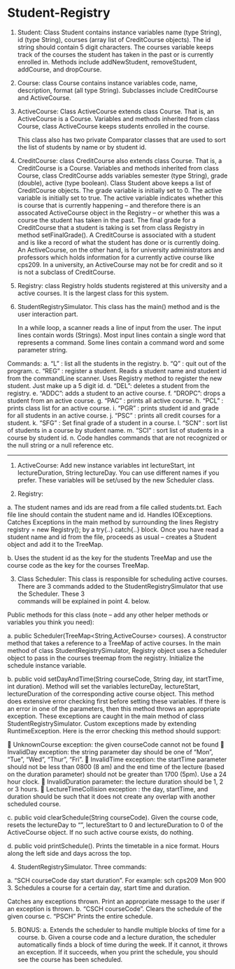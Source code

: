 # Student-Registry

1. Student: Class Student contains instance variables name (type String), id (type
String), courses (array list of CreditCourse objects). The id string should contain
5 digit characters. The courses variable keeps track of the courses the student
has taken in the past or is currently enrolled in. Methods include addNewStudent,
removeStudent, addCourse, and dropCourse. 

2. Course: class Course contains instance variables code, name, description, format
(all type String). Subclasses include CreditCourse and ActiveCourse.

3. ActiveCourse: Class ActiveCourse extends class Course. That is, an ActiveCourse is
a Course. Variables and methods inherited from class Course, class ActiveCourse keeps 
students enrolled in the course.

    This class also has two private Comparator classes that are used to sort the list
    of students by name or by student id. 

4. CreditCourse: class CreditCourse also extends class Course. That is, a CreditCourse
is a Course. Variables and methods inherited from class Course, class CreditCourse adds 
variables semester (type String), grade (double), active (type boolean). Class Student 
above keeps a list of CreditCourse objects. The grade variable is initially set to 0. 
The active variable is initially set to true. The active variable indicates whether 
this is course that is currently happening – and therefore there is an assocated 
ActiveCourse object in the Registry – or whether this was a course the student has 
taken in the past. The final grade for a CreditCourse that a student is taking is set 
from class Registry in method setFinalGrade(). A CreditCourse is associated with a student 
and is like a record of what the student has done or is currently doing. An ActiveCourse, 
on the other hand, is for university administrators and professors which holds information 
for a currently active course like cps209. In a university, an ActiveCourse may not be
for credit and so it is not a subclass of CreditCourse. 

5. Registry: class Registry holds students registered at this university and a active 
courses. It is the largest class for this system. 

6. StudentRegistrySimulator. This class has the main() method and is the user
interaction part.

   In a while loop, a scanner reads a line of input from the user. The input lines
   contain words (Strings). Most input lines contain a single word that represents a
   command. Some lines contain a command word and some parameter string. 

Commands:
a. “L” : list all the students in the registry. 
b. “Q” : quit out of the program. 
c. “REG” : register a student. Reads a student name and student id from the
commandLine scanner. Uses Registry method to register the new student. Just 
make up a 5 digit id.
d. “DEL”: deletes a student from the registry.
e. “ADDC”: adds a student to an active course.
f. “DROPC”: drops a student from an active course.
g. “PAC” : prints all active course.
h. “PCL” : prints class list for an active course.
i. “PGR” : prints student id and grade for all students in an active course.
j. “PSC” : prints all credit courses for a student.
k. “SFG” : Set final grade of a student in a course.
l. “SCN” : sort list of students in a course by student name.
m. “SCI” : sort list of students in a course by student id.
n. Code handles commands that are not recognized or the null string or a null 
reference etc.

-------------------------------------------------------------------------------------

1. ActiveCourse: Add new instance variables int lectureStart, int lectureDuration,
String lectureDay. You can use different names if you prefer. These variables will
be set/used by the new Scheduler class.

2. Registry: 

a. The student names and ids are read from a file called students.txt. 
Each file line should contain the student name and id. Handles IOExceptions. 
Catches Exceptions in the main method by surrounding the lines Registry 
registry = new Registry(); by a try{..} catch{..} block. Once you have 
read a student name and id from the file, proceeds as usual – creates a 
Student object and add it to the TreeMap.

b. Uses the student id as the key for the students TreeMap and use the
course code as the key for the courses TreeMap. 

3. Class Scheduler: 
This class is responsible for scheduling active courses. There are 3 commands 
added to the StudentRegistrySimulator that use the Scheduler. These 3  
commands will be explained in point 4. below. 

Public methods for this class (note – add any other helper methods or
variables you think you need):

a. public Scheduler(TreeMap&lt;String,ActiveCourse&gt; courses). A constructor method
that takes a reference to a TreeMap of active courses. In the main method of
class StudentRegistrySimulator, Registry object uses a Scheduler object to pass 
in the courses treemap from the registry. Initialize the schedule instance variable. 

b. public void setDayAndTime(String courseCode, String day, int startTime, int
duration). Method will set the variables lectureDay, lectureStart, lectureDuration 
of the corresponding active course object. This method does extensive error checking
first before setting these variables. If there is an error in one of the parameters, 
then this method throws an appropriate exception. These exceptions are caught in the 
main method of class StudentRegistrySimulator. Custom exceptions made by
extending RuntimeException. Here is the error checking this method should support:

 UnknownCourse exception: the given courseCode cannot not be found
 InvalidDay exception: the string parameter day should be one of “Mon”,
  “Tue”, “Wed”, “Thur”, “Fri”.
 InvalidTime exception: the startTime parameter should not be less than
  0800 (8 am) and the end time of the lecture (based on the duration
  parameter) should not be greater than 1700 (5pm). Use a 24 hour clock.
 InvalidDuration parameter: the lecture duration should be 1, 2 or 3
  hours.
 LectureTimeCollision exception : the day, startTime, and duration
  should be such that it does not create any overlap with another
  scheduled course.

c. public void clearSchedule(String courseCode). Given the course code, resets
the lectureDay to “”, lectureStart to 0 and lectureDuration to 0 of the
ActiveCourse object. If no such active course exists, do nothing.

d. public void printSchedule(). Prints the timetable in a nice format. 
Hours along the left side and days across the top.

4. StudentRegistrySimulator. Three commands:

a. “SCH courseCode day start duration”. For example: sch cps209
Mon 900 3. Schedules a course for a certain day, start time and duration.

Catches any exceptions thrown. Print an appropriate message to
the user if an exception is thrown.
b. “CSCH courseCode”. Clears the schedule of the given course
c. “PSCH” Prints the entire schedule.

5. BONUS:
a. Extends the scheduler to handle multiple blocks of time for a course.
b. Given a course code and a lecture duration, the scheduler automatically 
finds a block of time during the week. If it cannot, it throws an exception. 
If it succeeds, when you print the schedule, you should see the course has 
been scheduled.
